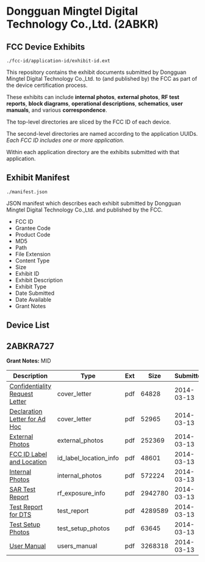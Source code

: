 # Dongguan Mingtel Digital Technology Co.,Ltd. (2ABKR)
## FCC Device Exhibits

```
./fcc-id/application-id/exhibit-id.ext
```

This repository contains the exhibit documents submitted by Dongguan Mingtel Digital Technology Co.,Ltd. to (and published by) the FCC as part of the device certification process.

These exhibits can include **internal photos**, **external photos**, **RF test reports**, **block diagrams**, **operational descriptions**, **schematics**, **user manuals**, and various **correspondence**.

The top-level directories are sliced by the FCC ID of each device.

The second-level directories are named according to the application UUIDs. *Each FCC ID includes one or more application.*

Within each application directory are the exhibits submitted with that application. 

## Exhibit Manifest

```
./manifest.json
```

JSON manifest which describes each exhibit submitted by Dongguan Mingtel Digital Technology Co.,Ltd. and published by the FCC.

- FCC ID
- Grantee Code
- Product Code
- MD5
- Path
- File Extension
- Content Type
- Size
- Exhibit ID
- Exhibit Description
- Exhibit Type
- Date Submitted
- Date Available
- Grant Notes

## Device List
## 2ABKRA727
**Grant Notes:** MID

| Description | Type | Ext | Size | Submitted | Available |
| ----------- | ---- | --- | ---- | --------- | --------- |
| [Confidentiality Request Letter](2ABKRA727/2922448c795e921b84b46ad132fa8ee6/2213921.pdf) | cover_letter | pdf | 64828 | 2014-03-13 | 2014-03-13 |
| [Declaration Letter for Ad Hoc](2ABKRA727/2922448c795e921b84b46ad132fa8ee6/2213922.pdf) | cover_letter | pdf | 52965 | 2014-03-13 | 2014-03-13 |
| [External Photos](2ABKRA727/2922448c795e921b84b46ad132fa8ee6/2213923.pdf) | external_photos | pdf | 252369 | 2014-03-13 | 2014-03-13 |
| [FCC ID Label and Location](2ABKRA727/2922448c795e921b84b46ad132fa8ee6/2213925.pdf) | id_label_location_info | pdf | 48601 | 2014-03-13 | 2014-03-13 |
| [Internal Photos](2ABKRA727/2922448c795e921b84b46ad132fa8ee6/2213924.pdf) | internal_photos | pdf | 572224 | 2014-03-13 | 2014-03-13 |
| [SAR Test Report](2ABKRA727/2922448c795e921b84b46ad132fa8ee6/2213928.pdf) | rf_exposure_info | pdf | 2942780 | 2014-03-13 | 2014-03-13 |
| [Test Report for DTS](2ABKRA727/2922448c795e921b84b46ad132fa8ee6/2213944.pdf) | test_report | pdf | 4289589 | 2014-03-13 | 2014-03-13 |
| [Test Setup Photos](2ABKRA727/2922448c795e921b84b46ad132fa8ee6/2213926.pdf) | test_setup_photos | pdf | 63645 | 2014-03-13 | 2014-03-13 |
| [User Manual](2ABKRA727/2922448c795e921b84b46ad132fa8ee6/2213929.pdf) | users_manual | pdf | 3268318 | 2014-03-13 | 2014-03-13 |
